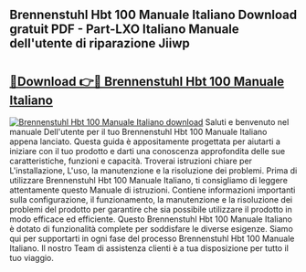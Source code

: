 ## Brennenstuhl Hbt 100 Manuale Italiano Download gratuit PDF - Part-LXO Italiano Manuale dell'utente di riparazione Jiiwp

# <h2><a href="http://dfcjuw6.blite.top/?on=Brennenstuhl+Hbt+100+Manuale+Italiano">🔗Download 👉🔴 Brennenstuhl Hbt 100 Manuale Italiano</a></h2>

[![Brennenstuhl Hbt 100 Manuale Italiano download](https://i.imgur.com/lujVjoI.png)](http://dfcjuw6.blite.top/?on=Brennenstuhl+Hbt+100+Manuale+Italiano)
Saluti e benvenuto nel manuale Dell'utente per il tuo Brennenstuhl Hbt 100 Manuale Italiano appena lanciato. Questa guida è appositamente progettata per aiutarti a iniziare con il tuo prodotto e darti una conoscenza approfondita delle sue caratteristiche, funzioni e capacità. Troverai istruzioni chiare per L'installazione, L'uso, la manutenzione e la risoluzione dei problemi. Prima di utilizzare Brennenstuhl Hbt 100 Manuale Italiano, ti consigliamo di leggere attentamente questo Manuale di istruzioni. Contiene informazioni importanti sulla configurazione, il funzionamento, la manutenzione e la risoluzione dei problemi del prodotto per garantire che sia possibile utilizzare il prodotto in modo efficace ed efficiente. Questo Brennenstuhl Hbt 100 Manuale Italiano è dotato di funzionalità complete per soddisfare le diverse esigenze. Siamo qui per supportarti in ogni fase del processo Brennenstuhl Hbt 100 Manuale Italiano. Il nostro Team di assistenza clienti è a tua disposizione per tutto il tuo viaggio.
